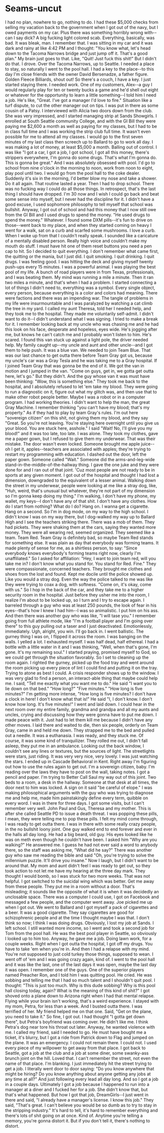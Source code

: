 # Seams-uncut

I had no plan, nowhere to go, nothing to do. I had these $5,000 checks from selling my vacation back to the government when I got out of the navy, but I owed payments on my car. Plus there was something horribly wrong with--can I say dick? A big fucking light colored scab. Everything, basically, was bad.
It was bleak, man. I remember that. I was sitting in my car and it was dark and rainy at like 4:42 PM and I thought: "You know what, let's head down to the Tacoma Narrows bridge  and just jump off it. That's a good plan." My brain just goes to that. Like, "Quit! Just fuck this shit!" But I didn't do that.
I drove. Over the Tacoma Narrows, up to Seattle. I needed a place to stay, so naturally I went to the pool hall. I had a key to the place--to this day I'm close friends with the owner David Bersenadze, a father figure. Golden Fleece Billiards, shout out! So there's a couch, I have a key. I just started staying there. 
I needed work. One of my customers, Alex--a guy I would regularly play for ten or twenty bucks a game and he'd shell out eight or whatever for the opportunity to learn a little something--I told him I need a job. He's like, "Great. I've got a manager I'd love to fire." Situation like a turf dispute, to cut the other manager out on tips. I was put in there as some cousin of a Patsy. 
I interviewed with Alicia two doors down from the club. She was very impressed, and I started managing strip at Sands Showgirls. I enrolled at South Seattle community College, and with the GI Bill they were paying me $2,600 a month as well as paying for my classes, but I had to be in class full time and I was working the strip club full time. It wasn't even possible for me to attend all my classes. I would go to the first seven minutes of my last class then screech up to Ballard to go to work all day. 
I was making a lot of money, at least $5,000 a month. Balling out of control. I was like "I got a car, I got a job, I got school, I got all this money, there's strippers everywhere, I'm gonna do some drugs. That's what I'm gonna do. This is gonna be great." And I was absolutely obsessed with pool. I'd go to school from nine o'clock in the morning to noon, work from noon to eight, play pool until two. I would go from the pool hall to the coke dealer. Suddenly it's six in the morning, I'd better blow my nose and take a shower. Do it all again.
That routine lasted a year. Then I had to drop school. There was no fucking way I could do all those things. In retrospect, that's the last thing I should have dropped. I'm 30 now and I wish I could go back and beat some sense into myself, but I never had the discipline for it. I didn't have a good excuse, I used sophomore philosophy to tell myself that school was bullshit. Anyway, I got out of school and had this money that I now still owe from the GI Bill and I used drugs to spend the money. "He used drugs to spend the money." Whatever.
I found some DXM pills--it's fun to drive on those--went back to my place, and when they started coming on heavy I went for a walk, sat on a curb and scarfed some mushrooms. I love a curb. When I woke up from that I couldn't really speak. I sounded like a caricature of a mentally disabled person. Really high voice and couldn't make my mouth do stuff. I must have hit one of them reset buttons you need a pen cap to hit.
So I decided to quit everything. I don't remember what came first, the quitting or the mania, but I just did. I quit smoking. I quit drinking. I quit drugs. I was feeling good. I was hitting the deck and giving myself twenty push-ups every 15 minutes. I was a powerful animal.
I was playing the best pool of my life. A bunch of road players were in from Texas, professionals, and I was beating them. My mind was running a mile a minute. Then it ran two miles a minute, and that's when I had a problem. I started connecting a lot of things I didn't need to, everything was a symbol. Every single object, every person, because everything is a color and colors had meaning.
There were factions and there was an impending war. The tangle of problems in my life were insurmountable and I was paralyzed by watching a cat climb the tree in my yard. I called my aunt Theresa, told her I needed help, and they took me to the hospital. They made me voluntarily self-admit. I didn't want to do it--I didn't understand what I was signing. I tried to make a break for it. I remember looking back at my uncle who was chasing me and he had this look on his face, desperate and hopeless, eyes wide. He's jogging after me, but knows he can't catch me and I probably won't listen to him. He's scared.
I found this van stuck up against a light pole, the driver needed help. My family caught up--my uncle and aunt and other uncle--and I got them to help push. It was a blue van. We needed to join Team Blue. That was our last chance to get outta there before Team Gray got us, because my uncle's car was a Gray Tesla and he was taking me to a Gray hospital. If I joined Team Gray that was gonna be the end of it. We got the van in motion and I jumped in the van. "Come on guys, get in, we gotta get outta here, let's go." But they didn't. And the guy whose van it was must have been thinking: "Wow, this is something else."
They took me back to the hospital, and I absolutely refused to let 'em take my blood. They were going to run a diagnostic on it, figure out what my glitch was, and then use that to make other robot people better. Maybe I was a robot or in a computer program. I had working theories. I didn't want to help the man, the great Gray Machine. I remember thinking "you can't have my blood; that's my property." As if they had to play by team Gray's rules. I'm out here "sovereign citizen" on this shit, not giving them my blood, and they say "Great. So you're not leaving. You're staying here overnight until you give us your blood. You are stuck here, asshole." I said "Wait! No, I'll give you my blood!" and it was too late, too late. I was alone.
They took my clothes, gave me a paper gown, but I refused to give them my underwear. That was their mistake. The door wasn't even locked. Someone brought me apple juice--oh I get it, apples--teachers are associated with apples; they're trying to restart my programming with education. I dashed out the door, left the paper gown. Someone called "Wait." Someone did the arms-and-leg-wide stand-in-the-middle-of-the-hallway thing. I gave the one juke and they were done for and I ran out of that joint. 'Cuz most people are not ready to be in sports at any given moment.
I got out of the hospital and thought I had lost a dimension, downgraded to the equivalent of a lesser animal. Walking down the street in my underwear, people were looking at me like a stray dog, like, "Huh, weird, that's unusual but whatever, they're not part of my dimension so I'm gonna keep doing my thing." I'm walking, I don't have my phone, my wallet, my keys--I don't have any of that shit. I don't have any clothes. How do I start from nothing? What do I do?
Hang on. I wanna get a cigarette. Hang on a second.
So I'm in dog mode, on my way to the high school. I didn't know I was on my way there, but I dog-walked my way up to Ballard High and I see the teachers striking there. There was a mob of them. They had pickets. They were shaking them at the cars, saying they wanted more money. They were all wearing red, seemed organized. They seemed like a team. Team Red. Team Gray is definitely bad, so maybe Team Red stands for something else. It was plain as day that everybody was forming teams. It made plenty of sense for me, as a shirtless person, to say: "Since everybody knows everybody's forming teams right now, clearly I'm unaffiliated." So I asked for affiliation: "Hey, I want to join team red, will you take me in? I don't know what you stand for. You stand for Red. Fine."
They were compassionate, concerned teachers. They brought me clothes and shoes from the lost and found. Kept me docile until the police showed up. Like you would a stray dog. Even the way the police talked to me was like they were trying to coax a dog, with softness. "Come on, it's okay, come with us." So I hop in the back of the car, and they take me to a higher security room in the hospital.
Just before they usher me into the room, I realize I'm about to be locked up, so I turn and I try to escape again. I barreled through a guy who was at least 250 pounds, the look of fear in his eyes--that's how I knew I had him--I was so animalistic. I put him on his ass. And then there was another guy who was like, "I will tase you." I remember going from full athlete mode, like "I'm a football player and I'm going over there" to this guy pulling out a taser and I just deactivated. Emotionlessly, immediately. Ugh, alright, you win. I'll go back in. 
I went ballistic. The gurney thing I was on, I flipped it across the room. I was banging on the walls. I yelled a lot. I exhausted myself. I was half dead, half ethereal. I had a bottle with a little water in it and I was thinking, "Well, when that's gone, I'm gone. It's my remaining soul." I started praying, promised myself to God, so we could get through the situation favorably. So I set to cleaning up the room again. I righted the gurney, picked up the food tray and went around the room picking up every piece of lint I could find and putting it on the tray. Trying to atone as best I could.
A crisis responder shows up to the window. I was very glad to find a person, an interact-able thing that maybe could help me.
I said, "Tell me exactly what you want me to do."
He said "I want you to lie down on that bed."
"How long?"
"Five minutes."
"How long is five minutes?" I'm getting more intense, "How long is five minutes? I don't have a clock in here! I don't know what that is!"
He said "I, I don't know. I don't know how long. It's five minutes!"
I went and laid down. I could hear in the next room over my entire family, grandma and grandpa and all my aunts and uncles, crying and discussing how they were gonna have to put me down. I made peace with it. Just had to let them kill me because I didn't have any other moves. I laid there and waited to die, then six people, orderly on Team Gray, came in and held me down. They strapped me to the bed and pulled out a needle. It was a euthanasia. I was ready, and they stuck me.
Of course, it was some kind of tranquilizer. They rolled me out, I didn't fall asleep, they put me in an ambulance. Looking out the back window, I couldn't see any lines or textures, but the sources of light. The streetlights were stars, just riding. It was very very nice, very lovely. I was just watching the stars. I ended up in Cascade Behavioral in Kent.
Right away I'm figuring out how to use the rules again to get out. I'm a sovereign citizen, baby. I'm reading over the laws they have to post on the wall, taking notes. I got a pencil and paper. I'm trying to Better Call Saul my way out of this joint. Two beds to a room, a desk in the hallway. Someone at that desk at all times, the door next to him was locked. A sign on it said "be careful of elope." I was making philosophical arguments with the guy who was trying to diagnose me and help me, made him painstakingly define every term, quibble on every word.
I was in there for three days. I got some visits, but I can't remember very well. John Paul and Gus, Theresa and my mother. This is after she called Seattle PD to issue a death threat. I was popping these pills, I mean, they were telling me to pop these pills. I felt my mind come through, I was ready to get outta there.
I was in there with some really crazy people, in the no bullshit loony joint. One guy walked end to end forever and ever in the halls all day long. He had a big beard, old guy. His eyes looked like he was on meth even though he couldn't have been. I asked him "Why are you walking?" He answered me. I guess he had not ever said a word to anybody there, so the staff was asking me, "What did he say?"
There was another guy who saw me reading the bible and said "Oh, you're trying to solve the millennium puzzle. It'll drive you insane." Now I laugh, but I didn't want to be around that.
My mom and aunt didn't feel I was ready to get out, so they took action to not let me have my hearing at the three day mark. They thought I would bomb, so I was stuck for two more weeks. That was not helpful. I got switched to the suicidal wing which was better. Get me away from these people. They put me in a room without a door. That's misleading; it sounds like the opposite of what it is when it was decidedly an unclosable space. There was a computer I could use, I got on Facebook and messaged a few people, and the computer went away.
Joe picked me up when I got out. We went to Ballard and I got myself a pack of cigarettes and a beer. It was a good cigarette. They say cigarettes are good for schizophrenic people and at the time I thought maybe I was that. I don't think so now; I think I was doing drugs.
Obviously, I lost my job at Sands. I left school. I still wanted more income, so I went and took a second job for Tom from the pool hall. He was the best pool player in Seattle, so obviously I looked up to him too. Anyway, he gave me a job. Doing lawn work, for a couple weeks.
Right when I got outta the hospital, I got off my drugs. You have to take 'em when you're in. And then I had a relapse with my mind. You're not supposed to just cold turkey those things, supposed to wean. I went off of 'em and I was going crazy again, kind of.
I went to the pool hall and it was like the last, one of the last days it was open, maybe the last day it was open. I remember one of the guys. One of the superior players named Preacher Ron, and I told him I was quitting pool. He cried. He was sobbing and telling me that I had so much talent and I shouldn't quit pool. I thought: "This is just too much. Why is this dude sobbing? Why is this pool hall closing today, again? What is the meaning of this kind of shit?"
I got shoved onto a plane down to Arizona right when I had that mental relapse. Flying while your brain isn't working, that's a weird experience. I stayed with my mom, Petra, for less than a week. And I busted outta there. I was terrified of her.
My friend helped me on that one. Said, "Get on the plane, you need to take it." So fine, I got out. I had thought "I gotta get down there", but Petra's boyfriend was coming over. He didn't like me. I think Petra's dog near tore his throat out later. Anyway, he wanted violence with me. I called my friend, said I needed to go. He must have bought me a ticket, it's blurry, but I got a ride from Patrick down to Flag and jumped on the plane. It was an emergency. I could not remain there. I could not. I used every piece of my willpower to get away from that place.
I got back to Seattle, got a job at the club and a job at some diner, some swanky-ass brunch joint on the hill. Loved that. I can't remember the street, not even the name of that place. I'm blanking. I just immediately hit the street trying to get a job. I literally went door to door saying: "Do you know anywhere that might be hiring? Do you know anything about anyone getting any jobs at any time at all?" And just following every lead all day long. And so I got a job in a couple days. Ultimately I got a job because I happened to run into a manager at a diner and I fucked her for a job. She didn't know that, but that's what happened.
But how I got that job, DreamGirls--I just went in there and said, "I already have a manager's license. I know this job."
They said, "That's great. I can't believe you would be so dumb as to try to stay in the stripping industry."
It's hard to tell, it's hard to remember everything and there's lots of shit going on at once. Kind of. Anytime you're telling a memory, you're gonna distort it. But if you don't tell it, there's nothing to distort.
